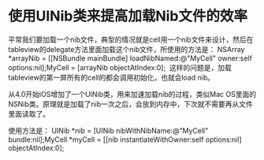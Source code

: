 
# 使用UINib类来提高加载Nib文件的效率

平常我们要加载一个nib文件，典型的情况就是cell用一个nib文件来设计，然后在tableview的delegate方法里面加载这个nib文件，所使用的方法是：
    NSArray *arrayNib = [[NSBundle mainBundle] loadNibNamed:@"MyCell" owner:self options:nil];MyCell = [arrayNib objectAtIndex:0]; 
这样的问题是，加载tableview的第一屏所有的cell的都会调用初始化，也就会load nib。

从4.0开始iOS增加了一个UINib类，用来加速加载nib的过程，类似Mac OS里面的NSNib类。原理就是加载了nib一次之后，会放到内存中，下次就不需要再从文件里面读取了。

使用方法是：
    UINib *nib = [UINib nibWithNibName:@"MyCell" bundle:nil];MyCell *myCell = [[nib instantiateWithOwner:self options:nil] objectAtIndex:0];
